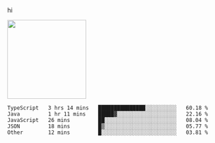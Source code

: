 hi

<img height="180em" src="https://github-readme-stats.vercel.app/api?username=AProductiveNerd&show_icons=true&hide_border=true&&count_private=true&include_all_commits=true" />

<!--START_SECTION:waka-->
```text
TypeScript   3 hrs 14 mins   ███████████████░░░░░░░░░░   60.18 % 
Java         1 hr 11 mins    █████▓░░░░░░░░░░░░░░░░░░░   22.16 % 
JavaScript   26 mins         ██░░░░░░░░░░░░░░░░░░░░░░░   08.04 % 
JSON         18 mins         █▒░░░░░░░░░░░░░░░░░░░░░░░   05.77 % 
Other        12 mins         █░░░░░░░░░░░░░░░░░░░░░░░░   03.81 % 
```
<!--END_SECTION:waka-->

